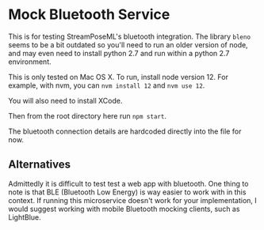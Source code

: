 # Mock Bluetooth Service

This is for testing StreamPoseML's bluetooth integration. The library `bleno` seems to be a bit outdated so you'll need to run an older version of node, and may even need to install python 2.7 and run within a python 2.7 environment.

This is only tested on Mac OS X. To run, install node version 12. For example, with nvm, you can `nvm install 12` and `nvm use 12`.

You will also need to install XCode.

Then from the root directory here run `npm start`.

The bluetooth connection details are hardcoded directly into the file for now.

## Alternatives

Admittedly it is difficult to test test a web app with bluetooth. One thing to note is that BLE (Bluetooth Low Energy) is way easier to work with in this context. If running this microservice doesn't work for your implementation, I would suggest working with mobile Bluetooth mocking clients, such as LightBlue. 